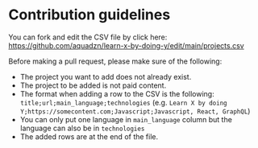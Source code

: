 # Contribution guidelines


You can fork and edit the CSV file by click here:
https://github.com/aquadzn/learn-x-by-doing-y/edit/main/projects.csv


Before making a pull request, please make sure of the following:
* The project you want to add does not already exist.
* The project to be added is not paid content.
* The format when adding a row to the CSV is the following: `title;url;main_language;technologies` (e.g. `Learn X by doing Y;https://somecontent.com;Javascript;Javascript, React, GraphQL`)
* You can only put one language in `main_language` column but the language can also be in `technologies`
* The added rows are at the end of the file.
